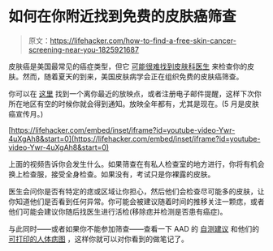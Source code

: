 # 如何在你附近找到免费的皮肤癌筛查

> 原文：<https://lifehacker.com/how-to-find-a-free-skin-cancer-screening-near-you-1825921687>

皮肤癌是美国最常见的癌症类型，但它 [可能很难找到皮肤科医生](https://vitals.lifehacker.com/how-to-get-an-appointment-with-a-dermatologist-when-the-1798397585) 来检查你的皮肤。然而，随着夏天的到来，美国皮肤病学会正在组织免费的皮肤癌筛查。



你可以在 [这里](https://www.aad.org/public/spot-skin-cancer/programs/screenings/find-a-screening) 找到一个离你最近的放映点，或者注册电子邮件提醒，这样下次你所在地区有空的时候你就会得到通知。放映全年都有，尤其是现在。(5 月是皮肤癌宣传月。)

 [https://lifehacker.com/embed/inset/iframe?id=youtube-video-Ywr-4uXgAh8&start=0](https://lifehacker.com/embed/inset/iframe?id=youtube-video-Ywr-4uXgAh8&start=0) 

上面的视频告诉你会发生什么。如果筛查在有私人检查室的地方进行，你将有机会换上检查服，接受全身检查。如果没有，考试只是你裸露的皮肤。

医生会问你是否有特定的痣或区域让你担心，然后他们会检查尽可能多的皮肤，让你知道他们是否看到任何异常。你可能会被建议随着时间的推移关注一颗痣，或者他们可能会建议你随后找医生进行活检(移除痣并检测是否患有癌症)。

与此同时——或者如果你不能参加筛查——查看一下 AAD 的 [自测建议](https://www.aad.org/public/spot-skin-cancer/learn-about-skin-cancer/detect) 和他们的 [可打印的人体痣图](https://www.aad.org/public/spot-skin-cancer/learn-about-skin-cancer/detect/body-mole-map) ，这样你就可以对你看到的做笔记了。